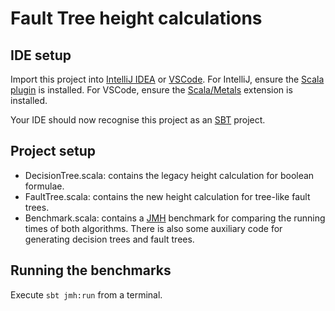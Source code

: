 # Fault Tree height calculations

## IDE setup

Import this project into [IntelliJ IDEA](https://www.jetbrains.com/idea/) or [VSCode](https://code.visualstudio.com/).
For IntelliJ, ensure the [Scala plugin](https://plugins.jetbrains.com/plugin/1347-scala) is installed.
For VSCode, ensure the [Scala/Metals](https://scalameta.org/metals/docs/editors/vscode/) extension is installed.

Your IDE should now recognise this project as an [SBT](https://www.scala-sbt.org/) project.

## Project setup

- DecisionTree.scala: contains the legacy height calculation for boolean formulae.
- FaultTree.scala: contains the new height calculation for tree-like fault trees.
- Benchmark.scala: contains a [JMH](https://openjdk.org/projects/code-tools/jmh/) benchmark for comparing the running times of both algorithms.
  There is also some auxiliary code for generating decision trees and fault trees.

## Running the benchmarks

Execute `sbt jmh:run` from a terminal.
